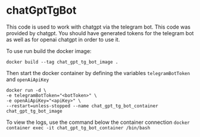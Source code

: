 # chatGptTgBot

This code is used to work with chatgpt via the telegram bot. This code was provided by chatgpt. You should have generated tokens for the telegram bot as well as for openai chatgpt in order to use it.

To use run build the docker image:

`docker build --tag chat_gpt_tg_bot_image .`

Then start the docker container by defining the variables `telegramBotToken` and `openAiApiKey`
```
docker run -d \
-e telegramBotToken="<botToken>" \
-e openAiApiKey="<apiKey>" \
--restart=unless-stopped --name chat_gpt_tg_bot_container chat_gpt_tg_bot_image
```

To view the logs, use the command below the container connection
`docker container exec -it chat_gpt_tg_bot_container /bin/bash`